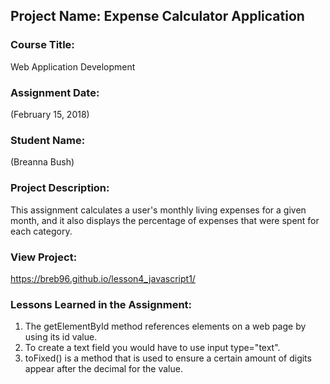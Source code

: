 ## Project Name:  Expense Calculator Application

### Course Title:
Web Application Development

### Assignment Date:  
(February 15, 2018)

### Student Name:  
(Breanna Bush)

### Project Description:
This assignment calculates a user's monthly living expenses for a given month, and it also displays the percentage of expenses that were spent for each category.

### View Project:
https://breb96.github.io/lesson4_javascript1/

### Lessons Learned in the Assignment:
1. The getElementById method references elements on a web page by using its id value.
2. To create a text field you would have to use input type="text".
3. toFixed() is a method that is used to ensure a certain amount of digits appear after the decimal for the value.



